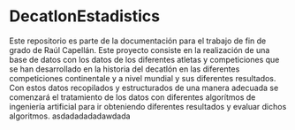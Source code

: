 # DecatlonEstadistics
Este repositorio es parte de la documentación para el trabajo de fin de grado de Raúl Capellán.
Este proyecto consiste en la realización de una base de datos con los datos de los diferentes atletas y competiciones que se
han desarrollado en la historia del decatlón en las diferentes competiciones continentale y a nivel mundial y sus diferentes
resultados.
Con estos datos recopilados y estructurados de una manera adecuada se comenzará el tratamiento de los datos con diferentes 
algorítmos de ingeniería artificial para ir obteniendo diferentes resultados y evaluar dichos algoritmos.
asdadadadadawdada